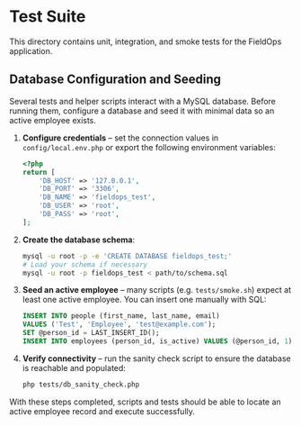 # Test Suite

This directory contains unit, integration, and smoke tests for the FieldOps application.

## Database Configuration and Seeding

Several tests and helper scripts interact with a MySQL database. Before running them,
configure a database and seed it with minimal data so an active employee exists.

1. **Configure credentials** – set the connection values in `config/local.env.php`
   or export the following environment variables:

   ```php
   <?php
   return [
       'DB_HOST' => '127.0.0.1',
       'DB_PORT' => '3306',
       'DB_NAME' => 'fieldops_test',
       'DB_USER' => 'root',
       'DB_PASS' => 'root',
   ];
   ```

2. **Create the database schema**:

   ```bash
   mysql -u root -p -e 'CREATE DATABASE fieldops_test;'
   # Load your schema if necessary
   mysql -u root -p fieldops_test < path/to/schema.sql
   ```

3. **Seed an active employee** – many scripts (e.g. `tests/smoke.sh`) expect at least
   one active employee. You can insert one manually with SQL:

   ```sql
   INSERT INTO people (first_name, last_name, email)
   VALUES ('Test', 'Employee', 'test@example.com');
   SET @person_id = LAST_INSERT_ID();
   INSERT INTO employees (person_id, is_active) VALUES (@person_id, 1);
   ```

4. **Verify connectivity** – run the sanity check script to ensure the database is reachable
   and populated:

   ```bash
   php tests/db_sanity_check.php
   ```

With these steps completed, scripts and tests should be able to locate an active employee
record and execute successfully.
